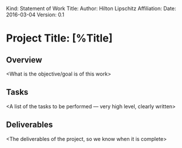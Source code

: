 Kind: Statement of Work
Title: <Task or Project Name>
Author: Hilton Lipschitz
Affiliation: <Company Name>
Date: 2016-03-04
Version: 0.1

# Project Title: [%Title]

## Overview

<What is the objective/goal is of this work>

## Tasks

<A list of the tasks to be performed — very high level, clearly written>

## Deliverables

<The deliverables of the project, so we know when it is complete>
